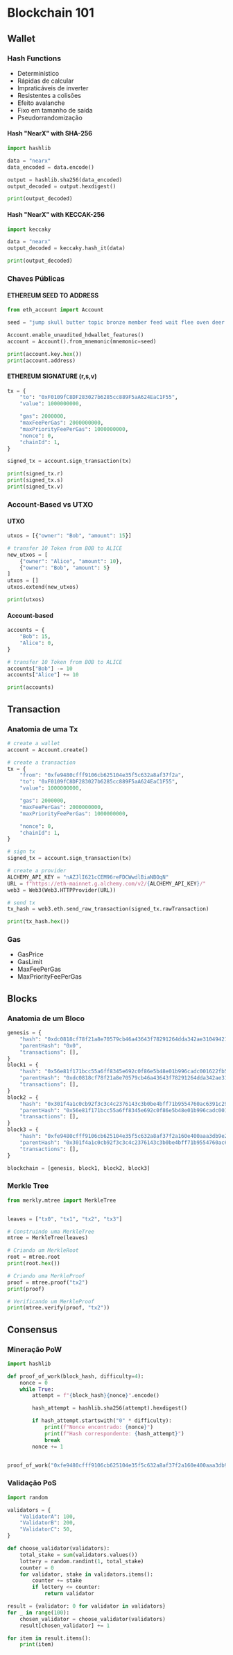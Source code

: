 # Blockchain 101

## Wallet

### Hash Functions

- Determinístico
- Rápidas de calcular
- Impraticáveis de inverter
- Resistentes a colisões
- Efeito avalanche
- Fixo em tamanho de saída
- Pseudorrandomização

#### Hash "NearX" with SHA-256

```python
import hashlib

data = "nearx"
data_encoded = data.encode()

output = hashlib.sha256(data_encoded)
output_decoded = output.hexdigest()

print(output_decoded)
```

#### Hash "NearX" with KECCAK-256

```python
import keccaky

data = "nearx"
output_decoded = keccaky.hash_it(data)

print(output_decoded)
```

### Chaves Públicas

#### ETHEREUM SEED TO ADDRESS

```python
from eth_account import Account

seed = "jump skull butter topic bronze member feed wait flee oven deer rabbit"

Account.enable_unaudited_hdwallet_features()
account = Account().from_mnemonic(mnemonic=seed)

print(account.key.hex())
print(account.address)

```

#### ETHEREUM SIGNATURE (r,s,v)

```python
tx = {
    "to": "0xF0109fC8DF283027b6285cc889F5aA624EaC1F55",
    "value": 1000000000,

    "gas": 2000000,
    "maxFeePerGas": 2000000000,
    "maxPriorityFeePerGas": 1000000000,
    "nonce": 0,
    "chainId": 1,
}

signed_tx = account.sign_transaction(tx)

print(signed_tx.r)
print(signed_tx.s)
print(signed_tx.v)
```

### Account-Based vs UTXO

#### UTXO

```python
utxos = [{"owner": "Bob", "amount": 15}]

# transfer 10 Token from BOB to ALICE
new_utxos = [
    {"owner": "Alice", "amount": 10},
    {"owner": "Bob", "amount": 5}
]
utxos = []
utxos.extend(new_utxos)

print(utxos)
```

#### Account-based

```python
accounts = {
    "Bob": 15,
    "Alice": 0,
}

# transfer 10 Token from BOB to ALICE
accounts["Bob"] -= 10
accounts["Alice"] += 10

print(accounts)
```

## Transaction

### Anatomia de uma Tx

```python
# create a wallet
account = Account.create()

# create a transaction
tx = {
    "from": "0xfe9480cfff9106cb625104e35f5c632a8af37f2a", 
    "to": "0xF0109fC8DF283027b6285cc889F5aA624EaC1F55",
    "value": 1000000000,

    "gas": 2000000,
    "maxFeePerGas": 2000000000,
    "maxPriorityFeePerGas": 1000000000,

    "nonce": 0,
    "chainId": 1,
}

# sign tx
signed_tx = account.sign_transaction(tx)

# create a provider
ALCHEMY_API_KEY = "nAZJlI621cCEM96reFDCWwdlBiaNBOqN"
URL = f"https://eth-mainnet.g.alchemy.com/v2/{ALCHEMY_API_KEY}/"
web3 = Web3(Web3.HTTPProvider(URL))

# send tx
tx_hash = web3.eth.send_raw_transaction(signed_tx.rawTransaction)

print(tx_hash.hex())
```

### Gas

- GasPrice
- GasLimit
- MaxFeePerGas
- MaxPriorityFeePerGas

## Blocks

### Anatomia de um Bloco

```python
genesis = {
    "hash": "0xdc0818cf78f21a8e70579cb46a43643f78291264dda342ae31049421c82d21ae",
    "parentHash": "0x0",
    "transactions": [],
}
block1 = {
    "hash": "0x56e81f171bcc55a6ff8345e692c0f86e5b48e01b996cadc001622fb5e363b421",
    "parentHash": "0xdc0818cf78f21a8e70579cb46a43643f78291264dda342ae31049421c82d21ae",
    "transactions": [],
}
block2 = {
    "hash": "0x301f4a1c0cb92f3c3c4c2376143c3b0be4bff71b9554760ac6391c299ee1dea0",
    "parentHash": "0x56e81f171bcc55a6ff8345e692c0f86e5b48e01b996cadc001622fb5e363b421",
    "transactions": [],
}
block3 = {
    "hash": "0xfe9480cfff9106cb625104e35f5c632a8af37f2a160e400aaa3db9e2ece720e7",
    "parentHash": "0x301f4a1c0cb92f3c3c4c2376143c3b0be4bff71b9554760ac6391c299ee1dea0",
    "transactions": [],
}

blockchain = [genesis, block1, block2, block3]
```

### Merkle Tree

```python
from merkly.mtree import MerkleTree


leaves = ["tx0", "tx1", "tx2", "tx3"]

# Construindo uma MerkleTree
mtree = MerkleTree(leaves)

# Criando um MerkleRoot
root = mtree.root
print(root.hex())

# Criando uma MerkleProof
proof = mtree.proof("tx2")
print(proof)

# Verificando um MerkleProof
print(mtree.verify(proof, "tx2"))
```

## Consensus

### Mineração PoW

```python
import hashlib

def proof_of_work(block_hash, difficulty=4):
    nonce = 0
    while True:
        attempt = f"{block_hash}{nonce}".encode()

        hash_attempt = hashlib.sha256(attempt).hexdigest()

        if hash_attempt.startswith("0" * difficulty):
            print(f"Nonce encontrado: {nonce}")
            print(f"Hash correspondente: {hash_attempt}")
            break
        nonce += 1


proof_of_work("0xfe9480cfff9106cb625104e35f5c632a8af37f2a160e400aaa3db9e2ece720e7", 4)
```

### Validação PoS

```python
import random

validators = {
    "ValidatorA": 100,
    "ValidatorB": 200,
    "ValidatorC": 50,
}

def choose_validator(validators):
    total_stake = sum(validators.values())
    lottery = random.randint(1, total_stake)
    counter = 0
    for validator, stake in validators.items():
        counter += stake
        if lottery <= counter:
            return validator

result = {validator: 0 for validator in validators}
for _ in range(100):
    chosen_validator = choose_validator(validators)
    result[chosen_validator] += 1

for item in result.items():
    print(item)
```
